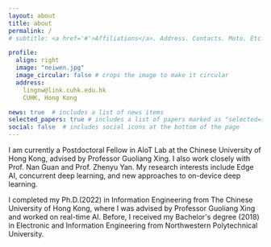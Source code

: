 ```yaml
---
layout: about
title: about
permalink: /
# subtitle: <a href='#'>Affiliations</a>. Address. Contacts. Moto. Etc.

profile:
  align: right
  image: "neiwen.jpg"
  image_circular: false # crops the image to make it circular
  address: 
    lingnw@link.cuhk.edu.hk
    CUHK, Hong Kong

news: true  # includes a list of news items
selected_papers: true # includes a list of papers marked as "selected={true}"
social: false  # includes social icons at the bottom of the page
---
```








I am currently a Postdoctoral Fellow in AIoT Lab at the Chinese University of Hong Kong, advised by Professor Guoliang Xing. 
I also work closely with Prof. Nan Guan and Prof. Zhenyu Yan.
My research interests include Edge AI, concurrent deep learning, and new approaches to on-device deep learning.

I completed my Ph.D.(2022) in Information Engineering from The Chinese University of Hong Kong, where I was advised by Professor Guoliang Xing and worked on real-time AI. Before, I received my Bachelor's degree (2018) in Electronic and Information Engineering from Northwestern Polytechnical University.

<!-- Write your biography here. Tell the world about yourself. Link to your favorite [subreddit](http://reddit.com). You can put a picture in, too. The code is already in, just name your picture `prof_pic.jpg` and put it in the `img/` folder.

Put your address / P.O. box / other info right below your picture. You can also disable any these elements by editing `profile` property of the YAML header of your `_pages/about.md`. Edit `_bibliography/papers.bib` and Jekyll will render your [publications page](/al-folio/publications/) automatically.

Link to your social media connections, too. This theme is set up to use [Font Awesome icons](http://fortawesome.github.io/Font-Awesome/) and [Academicons](https://jpswalsh.github.io/academicons/), like the ones below. Add your Facebook, Twitter, LinkedIn, Google Scholar, or just disable all of them. -->
